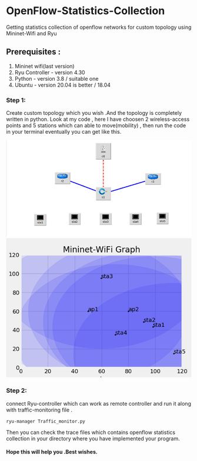 # OpenFlow-Statistics-Collection
Getting statistics collection of openflow networks for custom topology using Mininet-Wifi and Ryu 

## Prerequisites :
1. Mininet wifi(last version)
2. Ryu Controller - version 4.30
3. Python - version 3.8 / suitable one
4. Ubuntu - version 20.04 is better / 18.04 

### Step 1: 
Create custom topology which you wish .And the topology is completely written in python. Look at my code , here I have choosen 2 wireless-access points and 5 stations which can able to move(mobility) , then run the code in your terminal eventually you can get like this.

![alt text](https://github.com/JenushanthAts/OpenFlow-Statistics-Collection/blob/master/mytopology.png?raw=true)
![alt text](https://github.com/JenushanthAts/OpenFlow-Statistics-Collection/blob/master/Figure_1.png?raw=true)


### Step 2:
connect Ryu-controller which can work as remote controller and run it along with traffic-monitoring file .

```
ryu-manager Traffic_monitor.py
```

Then you can check the trace files which contains openflow statistics collection in your directory where you have implemented your program.


#### Hope this will help you .Best wishes.







